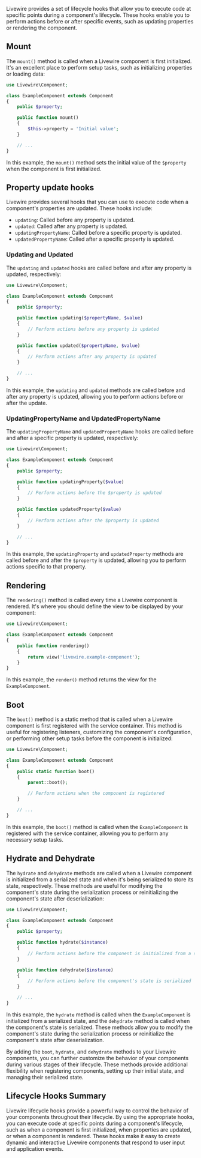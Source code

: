 Livewire provides a set of lifecycle hooks that allow you to execute code at specific points during a component's lifecycle. These hooks enable you to perform actions before or after specific events, such as updating properties or rendering the component.

## Mount

The `mount()` method is called when a Livewire component is first initialized. It's an excellent place to perform setup tasks, such as initializing properties or loading data:

```php
use Livewire\Component;

class ExampleComponent extends Component
{
    public $property;

    public function mount()
    {
        $this->property = 'Initial value';
    }

    // ...
}
```

In this example, the `mount()` method sets the initial value of the `$property` when the component is first initialized.

## Property update hooks

Livewire provides several hooks that you can use to execute code when a component's properties are updated. These hooks include:

-   `updating`: Called before any property is updated.
-   `updated`: Called after any property is updated.
-   `updatingPropertyName`: Called before a specific property is updated.
-   `updatedPropertyName`: Called after a specific property is updated.

### Updating and Updated

The `updating` and `updated` hooks are called before and after any property is updated, respectively:

```php
use Livewire\Component;

class ExampleComponent extends Component
{
    public $property;

    public function updating($propertyName, $value)
    {
        // Perform actions before any property is updated
    }

    public function updated($propertyName, $value)
    {
        // Perform actions after any property is updated
    }

    // ...
}
```

In this example, the `updating` and `updated` methods are called before and after any property is updated, allowing you to perform actions before or after the update.

### UpdatingPropertyName and UpdatedPropertyName

The `updatingPropertyName` and `updatedPropertyName` hooks are called before and after a specific property is updated, respectively:

```php
use Livewire\Component;

class ExampleComponent extends Component
{
    public $property;

    public function updatingProperty($value)
    {
        // Perform actions before the $property is updated
    }

    public function updatedProperty($value)
    {
        // Perform actions after the $property is updated
    }

    // ...
}
```

In this example, the `updatingProperty` and `updatedProperty` methods are called before and after the `$property` is updated, allowing you to perform actions specific to that property.

## Rendering

The `rendering()` method is called every time a Livewire component is rendered. It's where you should define the view to be displayed by your component:

```php
use Livewire\Component;

class ExampleComponent extends Component
{
    public function rendering()
    {
        return view('livewire.example-component');
    }
}
```

In this example, the `render()` method returns the view for the `ExampleComponent`.

## Boot

The `boot()` method is a static method that is called when a Livewire component is first registered with the service container. This method is useful for registering listeners, customizing the component's configuration, or performing other setup tasks before the component is initialized:

```php
use Livewire\Component;

class ExampleComponent extends Component
{
    public static function boot()
    {
        parent::boot();

        // Perform actions when the component is registered
    }

    // ...
}
```

In this example, the `boot()` method is called when the `ExampleComponent` is registered with the service container, allowing you to perform any necessary setup tasks.

## Hydrate and Dehydrate

The `hydrate` and `dehydrate` methods are called when a Livewire component is initialized from a serialized state and when it's being serialized to store its state, respectively. These methods are useful for modifying the component's state during the serialization process or reinitializing the component's state after deserialization:

```php
use Livewire\Component;

class ExampleComponent extends Component
{
    public $property;

    public function hydrate($instance)
    {
        // Perform actions before the component is initialized from a serialized state
    }

    public function dehydrate($instance)
    {
        // Perform actions before the component's state is serialized
    }

    // ...
}
```

In this example, the `hydrate` method is called when the `ExampleComponent` is initialized from a serialized state, and the `dehydrate` method is called when the component's state is serialized. These methods allow you to modify the component's state during the serialization process or reinitialize the component's state after deserialization.

By adding the `boot`, `hydrate`, and `dehydrate` methods to your Livewire components, you can further customize the behavior of your components during various stages of their lifecycle. These methods provide additional flexibility when registering components, setting up their initial state, and managing their serialized state.

## Lifecycle Hooks Summary

Livewire lifecycle hooks provide a powerful way to control the behavior of your components throughout their lifecycle. By using the appropriate hooks, you can execute code at specific points during a component's lifecycle, such as when a component is first initialized, when properties are updated, or when a component is rendered. These hooks make it easy to create dynamic and interactive Livewire components that respond to user input and application events.